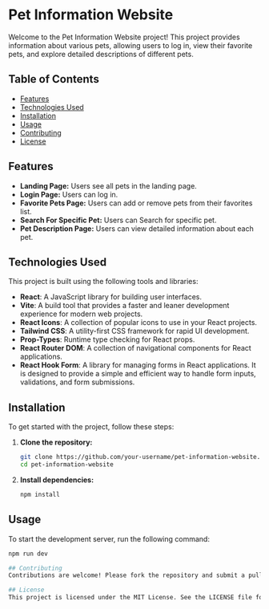 # Pet Information Website

Welcome to the Pet Information Website project! This project provides information about various pets, allowing users to log in, view their favorite pets, and explore detailed descriptions of different pets.

## Table of Contents

- [Features](#features)
- [Technologies Used](#technologies-used)
- [Installation](#installation)
- [Usage](#usage)
- [Contributing](#contributing)
- [License](#license)

## Features

- **Landing Page:** Users see all pets in the landing page.
- **Login Page:** Users can log in.
- **Favorite Pets Page:** Users can add or remove pets from their favorites list.
- **Search For Specific Pet:** Users can Search for specific pet.
- **Pet Description Page:** Users can view detailed information about each pet.

## Technologies Used

This project is built using the following tools and libraries:

- **React**: A JavaScript library for building user interfaces.
- **Vite**: A build tool that provides a faster and leaner development experience for modern web projects.
- **React Icons**: A collection of popular icons to use in your React projects.
- **Tailwind CSS**: A utility-first CSS framework for rapid UI development.
- **Prop-Types**: Runtime type checking for React props.
- **React Router DOM**: A collection of navigational components for React applications.
- **React Hook Form**: A library for managing forms in React applications. It is designed to provide a simple and efficient way to handle form inputs, validations, and form submissions.

## Installation

To get started with the project, follow these steps:

1. **Clone the repository:**

   ```bash
   git clone https://github.com/your-username/pet-information-website.git
   cd pet-information-website
   ```

2. **Install dependencies:**
   ```bash
   npm install
   ```

## Usage

To start the development server, run the following command:

```bash
npm run dev

## Contributing
Contributions are welcome! Please fork the repository and submit a pull request.

## License
This project is licensed under the MIT License. See the LICENSE file for details.
```
